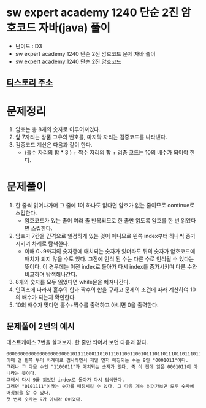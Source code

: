 # sw expert academy 1240 단순 2진 암호코드 자바(java)  풀이
- 난이도 : D3
- sw expert academy 1240 단순 2진 암호코드 문제 자바 풀이
- [sw expert academy 1240 단순 2진 암호코드](https://swexpertacademy.com/main/code/problem/problemDetail.do?contestProbId=AV15FZuqAL4CFAYD)

## [티스토리 주소](https://hoho325.tistory.com/)

# 문제정리
1. 암호는 총 8개의 숫자로 이루어져있다.
2. 앞 7자리는 상품 고유의 번호를, 마지막 자리는 검증코드를 나타낸다.
3. 검증코드 계산은 다음과 같이 한다.
    - (홀수 자리의 합 * 3 ) + 짝수 자리의 합 + 검증 코드는 10의 배수가 되어야 한다.
    

# 문제풀이
1. 한 줄씩 읽어나가며 그 줄에 1이 하나도 없다면 암호가 없는 줄이므로 continue로 스킵한다.
    * 암호코드가 있는 줄이 여러 줄 반복되므로 한 줄만 읽도록 암호를 한 번 읽었다면 스킵한다.
2. 암호가 7칸을 간격으로 일정하게 있는 것이 아니므로 왼쪽 index부터 하나씩 증가시키며 차례로 탐색한다.
    * 이때 0~9까지의 숫자중에 매치되는 숫자가 있더라도 뒤의 숫자가 암호코드에 매치가 되지 않을 수도 있다. 그전에 인식 된 수는 다른 수로 인식될 수 있다는 뜻이다. 이 경우에는 이전 index로 돌아가 다시 index를 증가시키며 다른 수와 비교하며 탐색해나간다.
3. 8개의 숫자를 모두 읽었다면 while문을 빠져나간다.
4. 인덱스에 따라서 홀수의 합과 짝수의 합을 구하고 문제의 조건에 따라 계산하여 10의 배수가 되는지 확인한다.
5. 10의 배수가 맞다면 홀수+짝수를 출력하고 아니면 0을 출력한다.

## 문제풀이 2번의 예시
테스트케이스 7번을 살펴보자. 한 줄만 띄어서 보면 다음과 같다.
```
0000000000000000000000010111100011010111011001100101110110111011011101100110010000000000000000000000
이때 맨 왼쪽 부터 차례대로 검사하면서 제일 먼저 매칭되는 수는 9인 "0001011"이다.
그러나 그 다음 수인 "1100011"과 매치되는 숫자가 없다. 즉 이 전에 읽은 0001011이 아니라는 뜻이다.
그래서 다시 9를 읽었던 index로 돌아가 다시 탐색한다.
그러면 "0101111"이라는 숫자를 매칭시킬 수 있다. 그 다음 계속 읽어가보면 모두 숫자에 매칭됨을 알 수 있다.
첫 번째 숫자는 9가 아니라 6이었다.
```